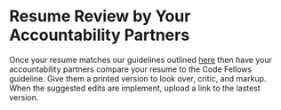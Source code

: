 # Resume Review by Your Accountability Partners

Once your resume matches our guidelines outlined [here][1] then have your accountability partners compare your resume to the Code Fellows guideline. Give them a printed version to look over, critic, and markup. When the suggested edits are implement, upload a link to the lastest version.  


[1]: https://docs.google.com/drawings/d/1JlbA8PBqRfC_Nj4hpyduIlPUar8YjT-GzgvSCaojojA/edit
